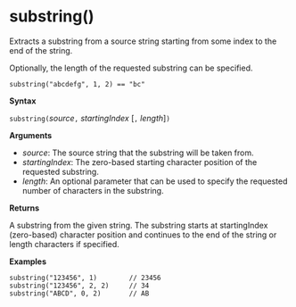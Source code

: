 # substring()

Extracts a substring from a source string starting from some index to the end of the string.

Optionally, the length of the requested substring can be specified.

    substring("abcdefg", 1, 2) == "bc"

**Syntax**

`substring(`*source*`,` *startingIndex* [`,` *length*]`)`

**Arguments**

* *source*: The source string that the substring will be taken from.
* *startingIndex*: The zero-based starting character position of the requested substring.
* *length*: An optional parameter that can be used to specify the requested number of characters in the substring. 

**Returns**

A substring from the given string. The substring starts at startingIndex (zero-based) character position and continues to the end of the string or length characters if specified.

**Examples**

<!-- csl -->
```
substring("123456", 1)        // 23456
substring("123456", 2, 2)     // 34
substring("ABCD", 0, 2)       // AB
```
